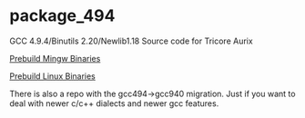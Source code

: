 # package_494
GCC 4.9.4/Binutils 2.20/Newlib1.18 Source code for Tricore Aurix

[Prebuild Mingw Binaries](https://github.com/volumit/tricore_gcc494_mingw_bins)

[Prebuild Linux Binaries](https://github.com/volumit/tricore_gcc494_linux_bins)

There is also a repo with the gcc494->gcc940 migration.
Just if you want to deal with newer c/c++ dialects and newer gcc features.

